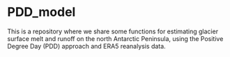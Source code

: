 # PDD_model
This is a repository where we share some functions for estimating glacier surface melt and runoff on the north Antarctic Peninsula, using the Positive Degree Day (PDD) approach and ERA5 reanalysis data.
